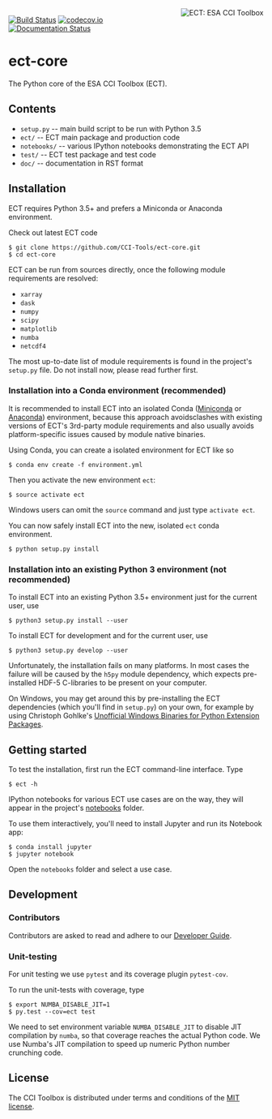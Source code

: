<img alt="ECT: ESA CCI Toolbox" align="right" src="https://raw.githubusercontent.com/CCI-Tools/ect-core/master/doc/source/_static/logo/cci-toolbox-logo-latex.jpg" />


[![Build Status](https://travis-ci.org/CCI-Tools/ect-core.svg?branch=master)](https://travis-ci.org/CCI-Tools/ect-core)
[![codecov.io](https://codecov.io/github/CCI-Tools/ect-core/coverage.svg?branch=master)](https://codecov.io/github/CCI-Tools/ect-core?branch=master)
[![Documentation Status](https://readthedocs.org/projects/ect-core/badge/?version=latest)](http://ect-core.readthedocs.io/en/latest/?badge=latest)
                
# ect-core

The Python core of the ESA CCI Toolbox (ECT).

## Contents

* ``setup.py`` -- main build script to be run with Python 3.5
* ``ect/`` -- ECT main package and production code
* ``notebooks/`` -- various IPython notebooks demonstrating the ECT API
* ``test/`` -- ECT test package and test code
* ``doc/`` -- documentation in RST format

## Installation

ECT requires Python 3.5+ and prefers a Miniconda or Anaconda environment.

Check out latest ECT code 

    $ git clone https://github.com/CCI-Tools/ect-core.git
    $ cd ect-core

ECT can be run from sources directly, once the following module requirements are resolved:

* ``xarray``
* ``dask``
* ``numpy``
* ``scipy``
* ``matplotlib``
* ``numba``
* ``netcdf4``

The most up-to-date list of module requirements is found in the project's ``setup.py`` file. Do not install now, please read further first.

### Installation into a Conda environment (recommended)

It is recommended to install ECT into an isolated Conda ([Miniconda](http://conda.pydata.org/miniconda.html) or 
[Anaconda](https://www.continuum.io/downloads)) environment, because this approach avoidsclashes with existing versions of 
ECT's 3rd-party module requirements and also usually avoids platform-specific issues caused by module native binaries.

Using Conda, you can create a isolated environment for ECT like so

    $ conda env create -f environment.yml
    
Then you activate the new environment ``ect``:
     
    $ source activate ect
    
Windows users can omit the ``source`` command and just type ``activate ect``.

You can now safely install ECT into the new, isolated ``ect`` conda environment.    
    
    $ python setup.py install
    
### Installation into an existing Python 3 environment (not recommended) 

To install ECT into an existing Python 3.5+ environment just for the current user, use

    $ python3 setup.py install --user
    
To install ECT for development and for the current user, use

    $ python3 setup.py develop --user

Unfortunately, the installation fails on many platforms. In most cases the failure will be caused by the 
``h5py`` module dependency, which expects pre-installed HDF-5 C-libraries to be present on your computer. 

On Windows, you may get around this by pre-installing the ECT dependencies (which you'll find in ``setup.py``) on your own, for example by using Christoph Gohlke's [Unofficial Windows Binaries for Python Extension Packages](http://www.lfd.uci.edu/~gohlke/pythonlibs/).

## Getting started

To test the installation, first run the ECT command-line interface. Type
    
    $ ect -h

IPython notebooks for various ECT use cases are on the way, they will appear in the project's
[notebooks](https://github.com/CCI-Tools/ect-core/tree/master/notebooks) folder.

To use them interactively, you'll need to install Jupyter and run its Notebook app:

    $ conda install jupyter
    $ jupyter notebook

Open the ``notebooks`` folder and select a use case.


## Development

### Contributors

Contributors are asked to read and adhere to our [Developer Guide](https://github.com/CCI-Tools/ect-core/wiki/Developer-Guide).

### Unit-testing

For unit testing we use ``pytest`` and its coverage plugin ``pytest-cov``.

To run the unit-tests with coverage, type

    $ export NUMBA_DISABLE_JIT=1
    $ py.test --cov=ect test
    
We need to set environment variable ``NUMBA_DISABLE_JIT`` to disable JIT compilation by ``numba``, so that 
coverage reaches the actual Python code. We use Numba's JIT compilation to speed up numeric Python 
number crunching code.


## License

The CCI Toolbox is distributed under terms and conditions of the [MIT license](https://opensource.org/licenses/MIT).